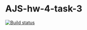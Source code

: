 # AJS-hw-4-task-3
[![Build status](https://ci.appveyor.com/api/projects/status/kswcl9194ijg4rtw?svg=true)](https://ci.appveyor.com/project/ChumakovaAnna/ajs-hw-4-task-3)
